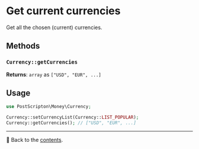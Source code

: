 # Get current currencies

Get all the chosen (current) currencies.

## Methods

### `Currency::getCurrencies`
**Returns**: `array` as `["USD", "EUR", ...]`

## Usage

```php
use PostScripton\Money\Currency;

Currency::setCurrencyList(Currency::LIST_POPULAR);
Currency::getCurrencies(); // ["USD", "EUR", ...]
```

---

📌 Back to the [contents](/README.md#table-of-contents).
